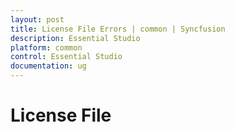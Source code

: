 ```yaml
---
layout: post
title: License File Errors | common | Syncfusion
description: Essential Studio
platform: common
control: Essential Studio
documentation: ug
---
```


# License File







